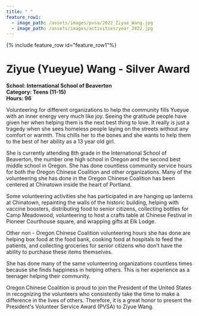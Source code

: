 ```yaml
---
title: " "
feature_row1:
  - image_path: /assets/images/pvsa/2022_Ziyue_Wang.jpg
  - image_path: /assets/images/activities/year_2022.jpg
---
```


{% include feature_row id="feature_row1"%}

# Ziyue (Yueyue) Wang - Silver Award

**School: International School of Beaverton**  
**Category: Teens (11-15)**  
**Hours: 96**  

Volunteering for different organizations to help the community fills Yueyue with an inner energy very much like joy. Seeing the gratitude people have given her when helping them is the next best thing to love. It really is just a tragedy when she sees homeless people laying on the streets without any comfort or warmth. This chills her to the bones and she wants to help them to the best of her ability as a 13 year old girl.

She is currently attending 8th grade in the International School of Beaverton, the number one high school in Oregon and the second best middle school in Oregon. She has done countless community service hours for both the Oregon Chinese Coalition and other organizations. Many of the volunteering she has done in the Oregon Chinese Coalition has been centered at Chinatown inside the heart of Portland.

Some volunteering activities she has participated in are hanging up lanterns at Chinatown, repainting the walls of the historic building, helping with vaccine boosters, distributing food to senior citizens, collecting bottles for Camp Meadowood, volunteering to host a crafts table at Chinese Festival in Pioneer Courthouse square, and wrapping gifts at Elk Lodge.

Other non - Oregon Chinese Coalition volunteering hours she has done are helping box food at the food bank, cooking food at hospitals to feed the patients, and collecting groceries for senior citizens who don’t have the ability to purchase these items themselves.

She has done many of the same volunteering organizations countless times because she finds happiness in helping others. This is her experience as a teenager helping their community.

Oregon Chinese Coalition is proud to join the President of the United States in recognizing the volunteers who consistently take the time to make a difference in the lives of others. Therefore, it is a great honor to present the President's Volunteer Service Award (PVSA) to Ziyue Wang.
